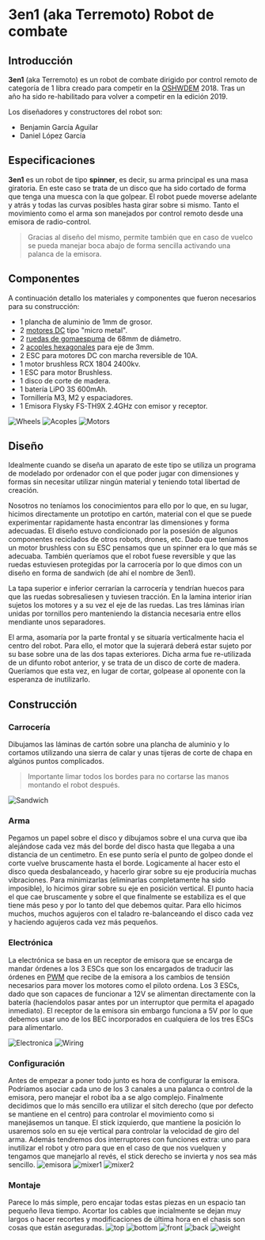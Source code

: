 # 3en1 (aka Terremoto) Robot de combate

## Introducción
**3en1** (aka Terremoto) es un robot de combate dirigido por control remoto de categoría de 1 libra creado para competir en la [OSHWDEM](https://oshwdem.org) 2018. Tras un año ha sido re-habilitado para volver a competir en la edición 2019.

Los diseñadores y constructores del robot son:
- Benjamin García Aguilar
- Daniel López García

## Especificaciones
**3en1** es un robot de tipo **spinner**, es decir, su arma principal es una masa giratoria. En este caso se trata de un disco que ha sido cortado de forma que tenga una muesca con la que golpear.
El robot puede moverse adelante y atrás y todas las curvas posibles hasta girar sobre si mismo.
Tanto el movimiento como el arma son manejados por control remoto desde una emisora de radio-control.
>Gracias al diseño del mismo, permite también que en caso de vuelco se pueda manejar boca abajo de forma sencilla activando una palanca de la emisora.

## Componentes
A continuación detallo los materiales y componentes que fueron necesarios para su construcción:

- 1 plancha de aluminio de 1mm de grosor.
- 2 [motores DC]([https://tienda.bricogeek.com/motores/220-motor-micro-metal-dc-con-reductora-298-1.html?search_query=Micro+Metal&results=35](https://tienda.bricogeek.com/motores/220-motor-micro-metal-dc-con-reductora-298-1.html?search_query=Micro+Metal&results=35)) tipo "micro metal".
- 2 [ruedas de gomaespuma](https://www.ebay.com/sch/i.html?_nkw=Racing+Foam+Tires+Wheel+Rims+4Pcs+Set+For+HSP+HPI+1%2F10+On-road+RC+Car+12mm+Hex) de 68mm de diámetro.
- 2 [acoples hexagonales](https://www.ebay.com/itm/2x-3mm-Flexible-Motor-Brass-Shaft-Hex-Coupling-Coupler-w-wrench-for-Tyre-Wheel/253223731688?ssPageName=STRK%3AMEBIDX%3AIT&_trksid=p2057872.m2749.l2649) para eje de 3mm.
- 2 ESC para motores DC con marcha reversible de 10A.
- 1 motor brushless RCX 1804 2400kv.
- 1 ESC para motor Brushless.
- 1 disco de corte de madera.
- 1 batería LiPO 3S 600mAh.
- Tornillería M3, M2 y espaciadores.
- 1 Emisora Flysky FS-TH9X 2.4GHz con emisor y receptor.

![Wheels](/res/wheels.jpg) ![Acoples](/res/acoples.jpg) ![Motors](/res/motors.jpg)

## Diseño
Idealmente cuando se diseña un aparato de este tipo se utiliza un programa de modelado por ordenador con el que poder jugar con dimensiones y formas sin necesitar utilizar ningún material y teniendo total libertad de creación. 

Nosotros no teníamos los conocimientos para ello por lo que, en su lugar, hicimos directamente un prototipo en cartón, material con el que se puede experimentar rapidamente hasta encontrar las dimensiones y forma adecuadas. El diseño estuvo condicionado por la posesión de algunos componentes reciclados de otros robots, drones, etc. Dado que teníamos un motor brushless con su ESC pensamos que un spinner era lo que más se adecuaba. También queríamos que el robot fuese reversible y que las ruedas estuviesen protegidas por la carrocería por lo que dimos con un diseño en forma de sandwich (de ahí el nombre de 3en1). 

La tapa superior e inferior cerrarían la carrocería y tendrían huecos para que las ruedas sobresaliesen y tuviesen tracción. En la lamina interior irían sujetos los motores y a su vez el eje de las ruedas. Las tres láminas irían unidas por tornillos pero manteniendo la distancia necesaria entre ellos mendiante unos separadores.

El arma, asomaría por la parte frontal y se situaría verticalmente hacia el centro del robot. Para ello, el motor que la sujerará deberá estar sujeto por su base sobre una de las dos tapas exteriores.
Dicha arma fue re-utilizada de un difunto robot anterior, y se trata de un disco de corte de madera. Queríamos que esta vez, en lugar de cortar, golpease al oponente con la esperanza de inutilizarlo. 

## Construcción

### Carrocería
Dibujamos las láminas de cartón sobre una plancha de aluminio y lo cortamos utilizando una sierra de calar y unas tijeras de corte de chapa en algúnos puntos complicados. 
> Importante limar todos los bordes para no cortarse las manos montando el robot después.

![Sandwich](/res/sandwich.jpg)

### Arma
Pegamos un papel sobre el disco y dibujamos sobre el una curva que iba alejándose cada vez más del borde del disco hasta que llegaba a una distancia de un centimetro. En ese punto sería el punto de golpeo donde el corte vuelve bruscamente hasta el borde.
Logicamente al hacer esto el disco queda desbalanceado, y hacerlo girar sobre su eje produciría muchas vibraciones. Para minimizarlas (eliminarlas completamente ha sido imposible), lo hicimos girar sobre su eje en posición vertical. El punto hacia el que cae bruscamente y sobre el que finalmente se estabiliza es el que tiene más peso y por lo tanto del que debemos quitar. Para ello hicimos muchos, muchos agujeros con el taladro re-balanceando el disco cada vez y haciendo agujeros cada vez más pequeños.

### Electrónica
La electrónica se basa en un receptor de emisora que se encarga de mandar órdenes a los 3 ESCs que son los encargados de traducir las órdenes en [PWM](https://en.wikipedia.org/wiki/Pulse-width_modulation) que recibe de la emisora a los cambios de tensión necesarios para mover los motores como el piloto ordena. Los 3 ESCs, dado que son capaces de funcionar a 12V se alimentan directamente con la batería (hacíendolos pasar antes por un interruptor que permita el apagado inmediato). El receptor de la emisora sin embargo funciona a 5V por lo que debemos usar uno de los BEC incorporados en cualquiera de los tres ESCs para alimentarlo.

![Electronica](/res/electronica3en1.jpg)
![Wiring](/res/wiring.jpg)

### Configuración
Antes de empezar a poner todo junto es hora de configurar la emisora. Podríamos asociar cada uno de los 3 canales a una palanca o control de la emisora, pero manejar el robot iba a se algo complejo. Finalmente decidimos que lo más sencillo era utilizar el sitch derecho (que por defecto se mantiene en el centro) para controlar el movimiento como si manejásemos un tanque.
El stick izquierdo, que mantiene la posición lo usaremos solo en su eje vertical para controlar la velocidad de giro del arma.
Además tendremos dos interruptores con funciones extra: uno para inutilizar el robot y otro para que en el caso de que nos vuelquen y tengamos que manejarlo al revés, el stick derecho se invierta y nos sea más sencillo.
![emisora](/res/emisora.jpg)
![mixer1](/res/mixer1.jpg)
![mixer2](/res/mixer2.jpg)

### Montaje
Parece lo más simple, pero encajar todas estas piezas en un espacio tan pequeño lleva tiempo. Acortar los cables que incialmente se dejan muy largos o hacer recortes y modificaciones de última hora en el chasis son cosas que están aseguradas.
![top](/res/top.jpg)
![bottom](/res/bottom.jpg)
![front](/res/front.jpg)
![back](/res/back.jpg)
![weight](/res/weight.jpg)